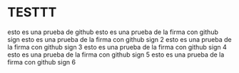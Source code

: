 # TESTTT
esto es una prueba de github
esto es una prueba de la firma con github sign
esto es una prueba de la firma con github sign 2
esto es una prueba de la firma con github sign 3
esto es una prueba de la firma con github sign 4
esto es una prueba de la firma con github sign 5
esto es una prueba de la firma con github sign 6